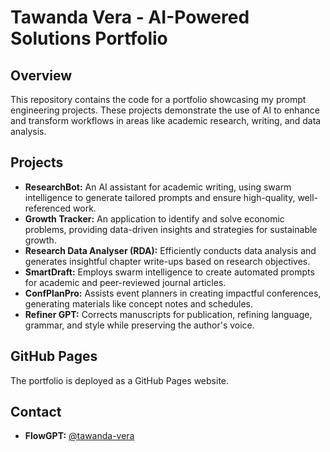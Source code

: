 # Tawanda Vera - AI-Powered Solutions Portfolio

## Overview

This repository contains the code for a portfolio showcasing my prompt engineering projects. These projects demonstrate the use of AI to enhance and transform workflows in areas like academic research, writing, and data analysis.

## Projects

* **ResearchBot:** An AI assistant for academic writing, using swarm intelligence to generate tailored prompts and ensure high-quality, well-referenced work.
* **Growth Tracker:** An application to identify and solve economic problems, providing data-driven insights and strategies for sustainable growth.
* **Research Data Analyser (RDA):** Efficiently conducts data analysis and generates insightful chapter write-ups based on research objectives.
* **SmartDraft:** Employs swarm intelligence to create automated prompts for academic and peer-reviewed journal articles.
* **ConfPlanPro:** Assists event planners in creating impactful conferences, generating materials like concept notes and schedules.
* **Refiner GPT:** Corrects manuscripts for publication, refining language, grammar, and style while preserving the author's voice.

##  GitHub Pages

The portfolio is deployed as a GitHub Pages website.

##  Contact

* **FlowGPT:** [@tawanda-vera](https://flowgpt.com/@tawanda-vera)
